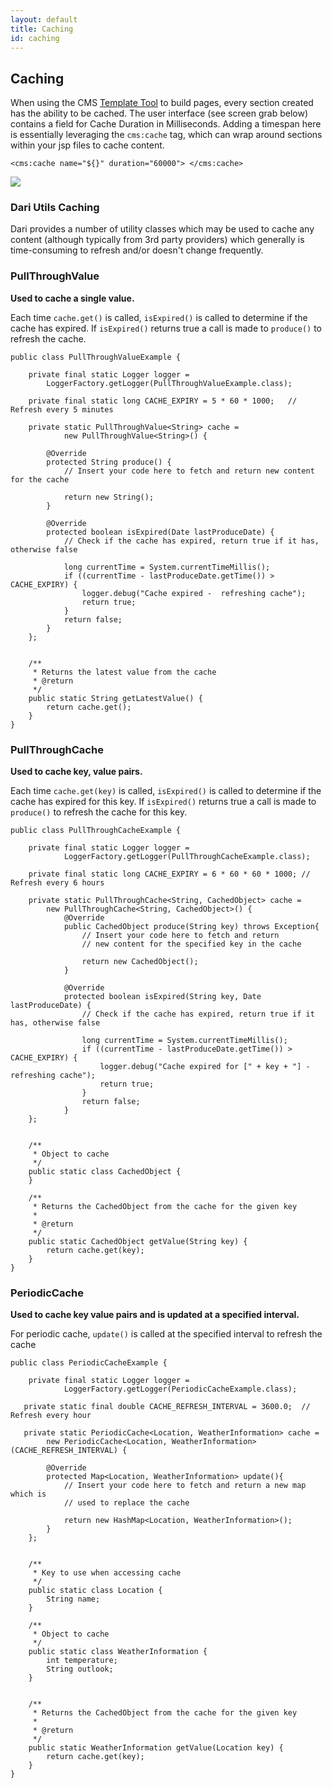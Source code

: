 ```yaml
---
layout: default
title: Caching
id: caching
---
```


## Caching

When using the CMS [Template Tool](brightspot-cms/template-tool.html) to build pages, every section created has the ability to be cached. The user interface (see screen grab below) contains a field for Cache Duration in Milliseconds. Adding a timespan here is essentially leveraging the `cms:cache` tag, which can wrap around sections within your jsp files to cache content.

`<cms:cache name="${}" duration="60000"> </cms:cache>`

![](http://docs.brightspot.s3.amazonaws.com/cache-duration.png)


### Dari Utils Caching

Dari provides a number of utility classes which may be used to cache any content (although typically from 3rd party providers) which generally is time-consuming to refresh and/or doesn't change frequently.

### PullThroughValue

**Used to cache a single value.**

Each time `cache.get()` is called, `isExpired()` is called to determine if the cache has expired. If `isExpired()` returns true a call is made to `produce()` to refresh the cache.


    public class PullThroughValueExample {
        
        private final static Logger logger =    
            LoggerFactory.getLogger(PullThroughValueExample.class);        
        
        private final static long CACHE_EXPIRY = 5 * 60 * 1000;   //  Refresh every 5 minutes

        private static PullThroughValue<String> cache = 
                new PullThroughValue<String>() {
                   
            @Override
            protected String produce() {                
                // Insert your code here to fetch and return new content for the cache
                
                return new String();
            }

            @Override
            protected boolean isExpired(Date lastProduceDate) {                
                // Check if the cache has expired, return true if it has, otherwise false
                
                long currentTime = System.currentTimeMillis();
                if ((currentTime - lastProduceDate.getTime()) > CACHE_EXPIRY) {
                    logger.debug("Cache expired -  refreshing cache");
                    return true;
                }
                return false;
            }
        };

        
        /**
         * Returns the latest value from the cache
         * @return 
         */
        public static String getLatestValue() {
            return cache.get();
        }
    }




### PullThroughCache

**Used to cache key, value pairs.**

Each time `cache.get(key)` is called, `isExpired()` is called to determine if the cache has expired for this key. If `isExpired()` returns true a call is made to `produce()` to refresh the cache for this key.


    public class PullThroughCacheExample {

        private final static Logger logger =
                LoggerFactory.getLogger(PullThroughCacheExample.class);

        private final static long CACHE_EXPIRY = 6 * 60 * 60 * 1000; // Refresh every 6 hours

        private static PullThroughCache<String, CachedObject> cache =
            new PullThroughCache<String, CachedObject>() {
                @Override
                public CachedObject produce(String key) throws Exception{
                    // Insert your code here to fetch and return
                    // new content for the specified key in the cache

                    return new CachedObject();
                }

                @Override
                protected boolean isExpired(String key, Date lastProduceDate) {
                    // Check if the cache has expired, return true if it has, otherwise false

                    long currentTime = System.currentTimeMillis();
                    if ((currentTime - lastProduceDate.getTime()) > CACHE_EXPIRY) {
                        logger.debug("Cache expired for [" + key + "] - refreshing cache");
                        return true;
                    }
                    return false;
                }
        };

        
        /**
         * Object to cache
         */   
        public static class CachedObject {
        }

        /**
         * Returns the CachedObject from the cache for the given key
         * 
         * @return 
         */
        public static CachedObject getValue(String key) {
            return cache.get(key);
        }
    }



### PeriodicCache

**Used to cache key value pairs and is updated at a specified interval.**

For periodic cache, `update()` is called at the specified interval to refresh the cache


    public class PeriodicCacheExample {

        private final static Logger logger =
                LoggerFactory.getLogger(PeriodicCacheExample.class);
        
       private static final double CACHE_REFRESH_INTERVAL = 3600.0;  // Refresh every hour

       private static PeriodicCache<Location, WeatherInformation> cache = 
            new PeriodicCache<Location, WeatherInformation>(CACHE_REFRESH_INTERVAL) {
            
            @Override
            protected Map<Location, WeatherInformation> update(){                
                // Insert your code here to fetch and return a new map which is
                // used to replace the cache
                
                return new HashMap<Location, WeatherInformation>();                
            }            
        };

       
        /**
         * Key to use when accessing cache
         */   
        public static class Location {
            String name;
        }
        
        /**
         * Object to cache
         */   
        public static class WeatherInformation {
            int temperature;
            String outlook;              
        }
        

        /**
         * Returns the CachedObject from the cache for the given key
         * 
         * @return 
         */
        public static WeatherInformation getValue(Location key) {
            return cache.get(key);
        }
    }
